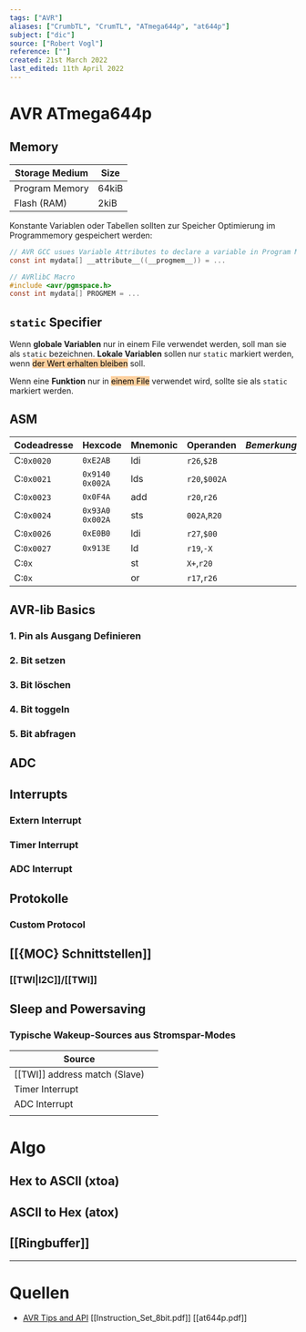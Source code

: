 ```yaml
---
tags: ["AVR"]
aliases: ["CrumbTL", "CrumTL", "ATmega644p", "at644p"]
subject: ["dic"]
source: ["Robert Vogl"]
reference: [""]
created: 21st March 2022
last_edited: 11th April 2022
---
```


# AVR ATmega644p
## Memory
| Storage Medium               | Size  |
| -------------- | ----- |
| Program Memory | 64kiB |
| Flash (RAM)    | 2kiB  |

Konstante Variablen oder Tabellen sollten zur Speicher Optimierung im Programmemory gespeichert werden:
```c
// AVR GCC usues Variable Attributes to declare a variable in Program Memory
const int mydata[] __attribute__((__progmem__)) = ...
```

```c
// AVRlibC Macro
#include <avr/pgmspace.h>
const int mydata[] PROGMEM = ...
```

## `static` Specifier
Wenn **globale Variablen** nur in einem File verwendet werden, soll man sie als `static` bezeichnen.
**Lokale Variablen** sollen nur `static` markiert werden, wenn <mark style="background: #FFB86CA6;">der Wert erhalten bleiben</mark> soll.

Wenn eine **Funktion** nur in <mark style="background: #FFB86CA6;">einem File</mark> verwendet wird, sollte sie als `static` markiert werden. 

## ASM
| Codeadresse | Hexcode              | Mnemonic | Operanden     | _Bemerkung_ | Cycles |
| ----------- | -------------------- | -------- | ------------- | ----------- | ------ |
| C:`0x0020`  | `0xE2AB`             | ldi      | `r26`,`$2B`   |             |        |
| C:`0x0021`  | `0x9140`<br>`0x002A` | lds      | `r20`,`$002A` |             |        |
| C:`0x0023`  | `0x0F4A`             | add      | `r20`,`r26`   |             |        |
| C:`0x0024`  | `0x93A0`<br>`0x002A` | sts      | `002A`,`R20`  |             |        |
| C:`0x0026`  | `0xE0B0`             | ldi      | `r27`,`$00`   |             |        |
| C:`0x0027`  | `0x913E`               | ld       | `r19`,`-X`    |             |        |
| C:`0x`      |                      | st       | `X+`,`r20`    |             |        |
| C:`0x`      |                      | or       | `r17`,`r26`   |             |        |

## AVR-lib Basics
### 1. Pin als Ausgang Definieren
### 2. Bit setzen
### 3. Bit löschen
### 4. Bit toggeln
### 5. Bit abfragen
## ADC

## Interrupts
### Extern Interrupt
### Timer Interrupt
### ADC Interrupt

## Protokolle
### Custom Protocol
## [[{MOC} Schnittstellen]]
### [[TWI|I2C]]/[[TWI]]
## Sleep and Powersaving
### Typische Wakeup-Sources aus Stromspar-Modes
| Source                    |     |
| ------------------------- | --- |
| [[TWI]] address match (Slave) |     |
| Timer Interrupt           |     |
| ADC Interrupt             |     |
|                           |     |

# Algo
## Hex to ASCII (xtoa)
## ASCII to Hex (atox)
## [[Ringbuffer]]

---
# Quellen
- [AVR Tips and API](https://onlinedocs.microchip.com/pr/GUID-78362176-487F-41B9-95C7-B478A9A186EB-en-US-2/index.html?GUID-E8E50411-4A61-4C7B-A8FD-7E07E93F6DDE)
[[Instruction_Set_8bit.pdf]]
[[at644p.pdf]]